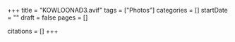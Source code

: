 +++
title = "KOWLOONAD3.avif"
tags = ["Photos"]
categories = []
startDate = ""
draft = false
pages = []

citations = []
+++
